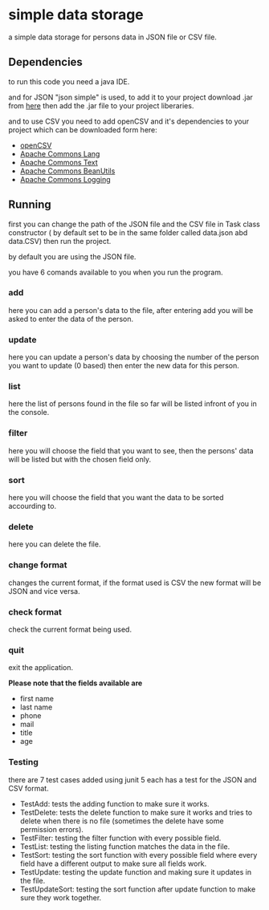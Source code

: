 # simple data storage

a simple data storage for persons data in JSON file or CSV file.

## Dependencies

to run this code you need a java IDE.

and for JSON "json simple" is used, to add it to your project download .jar from [here](http://www.java2s.com/Code/Jar/j/Downloadjsonsimple11jar.htm/) then add the .jar file to your project liberaries.

and to use CSV you need to add openCSV and it's dependencies to your project which can be downloaded form here:
- [openCSV](https://sourceforge.net/projects/opencsv/files/?source=navbar)
- [Apache Commons Lang](https://mvnrepository.com/artifact/org.apache.commons/commons-lang3/3.6)
- [Apache Commons Text](https://mvnrepository.com/artifact/org.apache.commons/commons-text/1.1)
- [Apache Commons BeanUtils](https://mvnrepository.com/artifact/commons-beanutils/commons-beanutils/1.9.3)
- [Apache Commons Logging](https://mvnrepository.com/artifact/commons-logging/commons-logging/1.2)

## Running

first you can change the path of the JSON file and the CSV file in Task class constructor ( by default set to be in the same folder called data.json abd data.CSV) then run the project.

by default you are using the JSON file.

you have 6 comands available to you when you run the program.

### add 
here you can add a person's data to the file, after entering add you will be asked to enter the data of the person.

### update
here you can update a person's data by choosing the number of the person you want to update (0 based) then enter the new data for this person.

### list
here the list of persons found in the file so far will be listed infront of you in the console.

### filter
here you will choose the field that you want to see, then the persons' data will be listed but with the chosen field only.

### sort
here you will choose the field that you want the data to be sorted accourding to.

### delete
here you can delete the file.

### change format
changes the current format, if the format used is CSV the new format will be JSON and vice versa.

### check format
check the current format being used.

### quit
exit the application.

**Please note that the fields available are**
- first name
- last name
- phone
- mail
- title
- age

### Testing
there are 7 test cases added using junit 5 each has a test for the JSON and CSV format.

- TestAdd: tests the adding function to make sure it works.
- TestDelete: tests the delete function to make sure it works and tries to delete when there is no file (sometimes the delete have some permission errors).
- TestFilter: testing the filter function with every possible field.
- TestList: testing the listing function matches the data in the file.
- TestSort: testing the sort function with every possible field where every field have a different output to make sure all fields work.
- TestUpdate: testing the update function and making sure it updates in the file.
- TestUpdateSort: testing the sort function after update function to make sure they work together.

